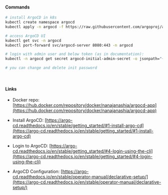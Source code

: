 #### Commands

```bash
# install ArgoCD in k8s
kubectl create namespace argocd
kubectl apply -n argocd -f https://raw.githubusercontent.com/argoproj/argo-cd/stable/manifests/install.yaml

# access ArgoCD UI
kubectl get svc -n argocd
kubectl port-forward svc/argocd-server 8080:443 -n argocd

# login with admin user and below token (as in documentation):
kubectl -n argocd get secret argocd-initial-admin-secret -o jsonpath="{.data.password}" | base64 --decode && echo

# you can change and delete init password
```
</br>

#### Links

* Docker repo: [https://hub.docker.com/repository/docker/nanajanashia/argocd-app](https://hub.docker.com/repository/docker/nanajanashia/argocd-app)

* Install ArgoCD: [https://argo-cd.readthedocs.io/en/stable/getting_started/#1-install-argo-cd](https://argo-cd.readthedocs.io/en/stable/getting_started/#1-install-argo-cd)

* Login to ArgoCD: [https://argo-cd.readthedocs.io/en/stable/getting_started/#4-login-using-the-cli](https://argo-cd.readthedocs.io/en/stable/getting_started/#4-login-using-the-cli)

* ArgoCD Configuration: [https://argo-cd.readthedocs.io/en/stable/operator-manual/declarative-setup/](https://argo-cd.readthedocs.io/en/stable/operator-manual/declarative-setup/)
